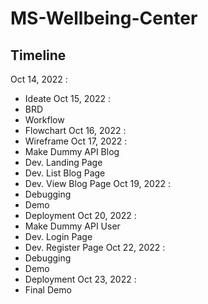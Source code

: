 # MS-Wellbeing-Center
## Timeline
Oct 14, 2022 : </br>
- Ideate
Oct 15, 2022 : </br>
- BRD
- Workflow
- Flowchart
Oct 16, 2022 : </br>
- Wireframe
Oct 17, 2022 : </br>
- Make Dummy API Blog
- Dev. Landing Page
- Dev. List Blog Page
- Dev. View Blog Page
Oct 19, 2022 : </br>
- Debugging
- Demo
- Deployment
Oct 20, 2022 : </br>
- Make Dummy API User
- Dev. Login Page
- Dev. Register Page
Oct 22, 2022 : </br>
- Debugging
- Demo
- Deployment
Oct 23, 2022 : </br>
- Final Demo
